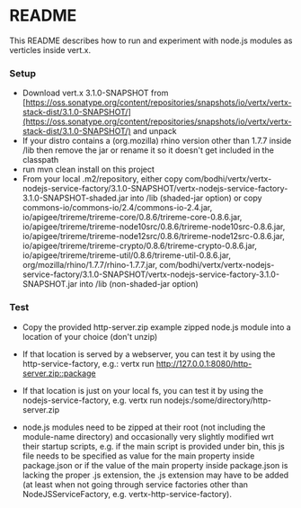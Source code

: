 # README #

This README describes how to run and experiment with node.js modules as verticles inside vert.x.

### Setup ###

* Download vert.x 3.1.0-SNAPSHOT from [https://oss.sonatype.org/content/repositories/snapshots/io/vertx/vertx-stack-dist/3.1.0-SNAPSHOT/](https://oss.sonatype.org/content/repositories/snapshots/io/vertx/vertx-stack-dist/3.1.0-SNAPSHOT/) and unpack
* If your distro contains a (org.mozilla) rhino version other than 1.7.7 inside /lib then remove the jar or rename it so it doesn't get included in the classpath
* run mvn clean install on this project
* From your local .m2/repository, either copy com/bodhi/vertx/vertx-nodejs-service-factory/3.1.0-SNAPSHOT/vertx-nodejs-service-factory-3.1.0-SNAPSHOT-shaded.jar into /lib (shaded-jar option) or copy commons-io/commons-io/2.4/commons-io-2.4.jar, io/apigee/trireme/trireme-core/0.8.6/trireme-core-0.8.6.jar, io/apigee/trireme/trireme-node10src/0.8.6/trireme-node10src-0.8.6.jar, io/apigee/trireme/trireme-node12src/0.8.6/trireme-node12src-0.8.6.jar, io/apigee/trireme/trireme-crypto/0.8.6/trireme-crypto-0.8.6.jar, io/apigee/trireme/trireme-util/0.8.6/trireme-util-0.8.6.jar, org/mozilla/rhino/1.7.7/rhino-1.7.7.jar, com/bodhi/vertx/vertx-nodejs-service-factory/3.1.0-SNAPSHOT/vertx-nodejs-service-factory-3.1.0-SNAPSHOT.jar into /lib (non-shaded-jar option)

### Test ###

* Copy the provided http-server.zip example zipped node.js module into a location of your choice (don't unzip)
* If that location is served by a webserver, you can test it by using the http-service-factory, e.g.: vertx run http://127.0.0.1:8080/http-server.zip::package
* If that location is just on your local fs, you can test it by using the nodejs-service-factory, e.g. vertx run nodejs:/some/directory/http-server.zip

* node.js modules need to be zipped at their root (not including the module-name directory) and occasionally very slightly modified wrt their startup scripts, e.g. if the main script is provided under bin, this js file needs to be specified as value for the main property inside package.json or if the value of the main property inside package.json is lacking the proper .js extension, the .js extension may have to be added (at least when not going through service factories other than NodeJSServiceFactory, e.g. vertx-http-service-factory).